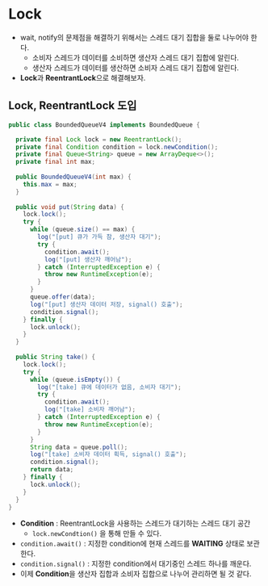 # Lock

- wait, notify의 문제점을 해결하기 위해서는 스레드 대기 집합을 둘로 나누어야 한다.
  - 소비자 스레드가 데이터를 소비하면 생산자 스레드 대기 집합에 알린다.
  - 생산자 스레드가 데이터를 생산하면 소비자 스레드 대기 집합에 알린다.
- **Lock**과 **ReentrantLock**으로 해결해보자.

## Lock, ReentrantLock 도입

```java
public class BoundedQueueV4 implements BoundedQueue {

  private final Lock lock = new ReentrantLock();
  private final Condition condition = lock.newCondition();
  private final Queue<String> queue = new ArrayDeque<>();
  private final int max;
  
  public BoundedQueueV4(int max) {
    this.max = max;
  }
  
  public void put(String data) {
    lock.lock();
    try {
      while (queue.size() == max) {
        log("[put] 큐가 가득 참, 생산자 대기");
        try {
          condition.await();
          log("[put] 생산자 깨어남");
        } catch (InterruptedException e) {
          throw new RuntimeException(e);
        }
      }
      queue.offer(data);
      log("[put] 생산자 데이터 저장, signal() 호출");
      condition.signal();
    } finally {
      lock.unlock();
    }
  }
 
  public String take() {
    lock.lock();
    try {
      while (queue.isEmpty()) {
        log("[take] 큐에 데이터가 없음, 소비자 대기");
        try {
          condition.await();
          log("[take] 소비자 깨어남");
        } catch (InterruptedException e) {
          throw new RuntimeException(e);
        }
      }
      String data = queue.poll();
      log("[take] 소비자 데이터 획득, signal() 호출");
      condition.signal();
      return data;
    } finally {
      lock.unlock();
    }
  }
}
```

- **Condition** : ReentrantLock을 사용하는 스레드가 대기하는 스레드 대기 공간
  - `lock.newCondtion()` 을 통해 만들 수 있다.
- `condition.await()` : 지정한 condition에 현재 스레드를 **WAITING** 상태로 보관한다.
- `condition.signal()` : 지정한 condition에서 대기중인 스레드 하나를 깨운다.
- 이제 **Condition**을 생산자 집합과 소비자 집합으로 나누어 관리하면 될 것 같다.
